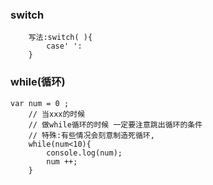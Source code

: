 ### switch
		写法:switch( ){
			case' ':
		}
### while(循环)
	var num = 0 ;
		// 当xxx的时候
		// 做while循环的时候 一定要注意跳出循环的条件
		// 特殊:有些情况会刻意制造死循环,
		while(num<10){
			console.log(num);
			num ++;
		}